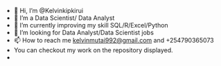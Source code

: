 - 👋 Hi, I’m @Kelvinkipkirui
- 👀 I’m a Data Scientist/ Data Analyst
- 🌱 I’m currently improving my skill SQL/R/Excel/Python
- 💞️ I’m looking for Data Analyst/Data Scientist jobs
- 📫 How to reach me kelvinmutai992@gmail.com and +254790365073
- You can checkout my work on the repository displayed.
- 

<!---
Kelvinkipkirui/Kelvinkipkirui is a ✨ special ✨ repository because its `README.md` (this file) appears on your GitHub profile.
You can click the Preview link to take a look at your changes.
--->
